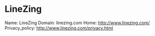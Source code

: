 
# LineZing

Name: LineZing
Domain: linezing.com
Home: http://www.linezing.com/
Privacy_policy: http://www.linezing.com/privacy.html
